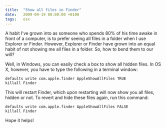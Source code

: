 ```yaml
---
title:  "Show all files in Finder"
date:   2009-09-19 08:00:00 +0100
tags:	osx
---
```



A habit I've grown into as someone who spends 80% of his time awake in front
of a computer, is to prefer seeing all files in a folder when I use Explorer
or Finder. However, Explorer or Finder have grown into an equal habit of not
showing me all files in a folder. So, how to bend them to our will?

Well, in Windows, you can easily check a box to show all hidden files. In OS
X, however, you have to type the following in a terminal window:

	defaults write com.apple.finder AppleShowAllFiles TRUE
	killall Finder

This will restart Finder, which upon restarting will now show you all files,
hidden or not. To revert and hide these files again, run this command:

	defaults write com.apple.finder AppleShowAllFiles FALSE
	killall Finder

Hope it helps!
